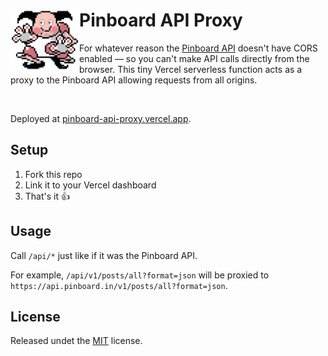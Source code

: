 # Pinboard API Proxy <img src="./.github/banner.png" width="110" align="left">

For whatever reason the [Pinboard API](https://pinboard.in/howto/#api) doesn't have CORS enabled — so you can't make API calls directly from the browser.
This tiny Vercel serverless function acts as a proxy to the Pinboard API allowing requests from all origins.

<br />

Deployed at [pinboard-api-proxy.vercel.app](https://pinboard-api-proxy.vercel.app/).

## Setup

1. Fork this repo
2. Link it to your Vercel dashboard
3. That's it 👍

## Usage

Call `/api/*` just like if it was the Pinboard API.

For example, `/api/v1/posts/all?format=json` will be proxied to `https://api.pinboard.in/v1/posts/all?format=json`.

## License

Released undet the [MIT](./LICENSE.md) license.
